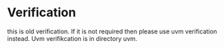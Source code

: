 # Verification

this is old verification. If it is not required then please use uvm verification instead. Uvm verifikcation is in directory uvm.
